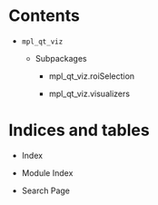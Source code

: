 # Contents


* `mpl_qt_viz`


    * Subpackages


        * mpl_qt_viz.roiSelection


        * mpl_qt_viz.visualizers


# Indices and tables


* Index


* Module Index


* Search Page
